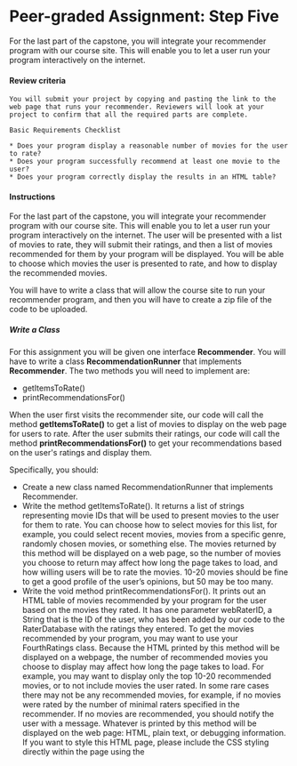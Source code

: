 # Peer-graded Assignment: Step Five

For the last part of the capstone, you will integrate your recommender program with our course site. This will enable you to let a user run your program interactively on the internet.

#### Review criteria
```
You will submit your project by copying and pasting the link to the web page that runs your recommender. Reviewers will look at your project to confirm that all the required parts are complete.

Basic Requirements Checklist

* Does your program display a reasonable number of movies for the user to rate?
* Does your program successfully recommend at least one movie to the user?
* Does your program correctly display the results in an HTML table?
```


#### Instructions

For the last part of the capstone, you will integrate your recommender program with our course site. This will enable you to let a user run your program interactively on the internet. The user will be presented with a list of movies to rate, they will submit their ratings, and then a list of movies recommended for them by your program will be displayed. You will be able to choose which movies the user is presented to rate, and how to display the recommended movies.

You will have to write a class that will allow the course site to run your recommender program, and then you will have to create a zip file of the code to be uploaded.

##### _**Write a Class**_

For this assignment you will be given one interface **Recommender**. You will have to write a class **RecommendationRunner** that implements **Recommender**. The two methods you will need to implement are:

- getItemsToRate()
- printRecommendationsFor()

When the user first visits the recommender site, our code will call the method **getItemsToRate()** to get a list of movies to display on the web page for users to rate. After the user submits their ratings, our code will call the method **printRecommendationsFor()** to get your recommendations based on the user's ratings and display them.

Specifically, you should:

- Create a new class named RecommendationRunner that implements Recommender.
- Write the method getItemsToRate(). It returns a list of strings representing movie IDs that will be used to present movies to the user for them to rate. You can choose how to select movies for this list, for example, you could select recent movies, movies from a specific genre, randomly chosen movies, or something else. The movies returned by this method will be displayed on a web page, so the number of movies you choose to return may affect how long the page takes to load, and how willing users will be to rate the movies. 10-20 movies should be fine to get a good profile of the user’s opinions, but 50 may be too many.
- Write the void method printRecommendationsFor(). It prints out an HTML table of movies recommended by your program for the user based on the movies they rated. It has one parameter webRaterID, a String that is the ID of the user, who has been added by our code to the RaterDatabase with the ratings they entered. To get the movies recommended by your program, you may want to use your FourthRatings class. Because the HTML printed by this method will be displayed on a webpage, the number of recommended movies you choose to display may affect how long the page takes to load. For example, you may want to display only the top 10-20 recommended movies, or to not include movies the user rated. In some rare cases there may not be any recommended movies, for example, if no movies were rated by the number of minimal raters specified in the recommender. If no movies are recommended, you should notify the user with a message. Whatever is printed by this method will be displayed on the web page: HTML, plain text, or debugging information. If you want to style this HTML page, please include the CSS styling directly within the page using the <style> tag.

##### _**Create the zip file**_

To run your program on our course site, you will upload a single zip file containing some of your Java class files. You will need to include:

- FourthRatings
- RecommendationRunner
- Any other supporting classes you wrote and want to use (for example, if you use any of the filters you wrote, you will need to include them here).
Note that you only need to include class files, not the original java files, so all files you include should have a .class extension. You do not need to include files we gave you such as MovieDatabase. Here is an example of the contents of the zip file:

Note that you only need to include class files, not the original java files, so all files you include should have a .class extension. You do not need to include files we gave you such as MovieDatabase. Here is an example of the contents of the zip file:

In this case, the learner has chosen to include their TrueFilter. You may wish to include other filters you wrote.

To create a zip file on a Mac, select the files you would like to include in the zip file while holding the command key. Once you have selected all the files you would like to include, release the command key, and right-click on one of the selected items. You should see something like this:

Select ‘Compress n Items’ (n will be the number of items you have selected). You should now see a file Archive.zip in the same folder:

You can rename this file if you would like, but make sure it still has a .zip extension.

##### _**Run Your Code Online**_

To run your code online, upload your zip file at http://www.dukelearntoprogram.com/capstone/upload.php and press ‘Submit Code’. If there were no problems with your file, you should see a page with a link to click to run your program interactively. Clicking this link calls the getItemsToRate() method, so you will see a page with movies to rate. To share your program with others, copy the URL of this page with the list of movies to rate (not the upload page) and send it to whoever you would like to share your program with.